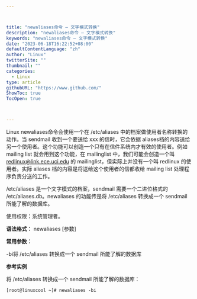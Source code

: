 ```yaml
---



title: "newaliases命令 – 文字模式转换"
description: "newaliases命令 – 文字模式转换"
keywords: "newaliases命令 – 文字模式转换"
date: "2023-06-18T16:22:52+08:00"
defaultContentLanguage: "zh"
author: "Linux"
twitterSite: ""
thumbnail: ""
categories:
  - Linux
type: article
githubURL: "https://www.github.com/"
ShowToc: true
TocOpen: true



---
```


Linux newaliases命令会使用一个在 /etc/aliases 中的档案做使用者名称转换的动作。当 sendmail 收到一个要送给 xxx 的信时，它会依据 aliases档的内容送给另一个使用者。这个功能可以创造一个只有在信件系统内才有效的使用者。例如 mailing list 就会用到这个功能，在 mailinglist 中，我们可能会创造一个叫 redlinux@link.ece.uci.edu 的 mailinglist，但实际上并没有一个叫 redlinux 的使用者。实际 aliases 档的内容是将送给这个使用者的信都收给 mailing list 处理程序负责分送的工作。

/etc/aliases 是一个文字模式的档案，sendmail 需要一个二进位格式的 /etc/aliases.db。newaliases 的功能传是将 /etc/aliases 转换成一个 sendmail 所能了解的数据库。

使用权限：系统管理者。

**语法格式：** newaliases [参数]

**常用参数：**

-bi将 /etc/aliases 转换成一个 sendmail 所能了解的数据库

**参考实例**

将 /etc/aliases 转换成一个 sendmail 所能了解的数据库：

```
[root@linuxcool ~]# newaliases -bi
```